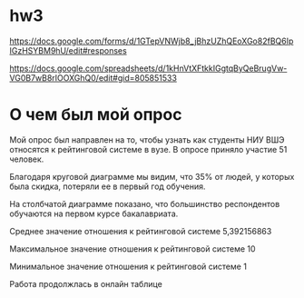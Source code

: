 # hw3

https://docs.google.com/forms/d/1GTepVNWjb8_jBhzUZhQEoXGo82fBQ6IpIGzHSYBM9hU/edit#responses

https://docs.google.com/spreadsheets/d/1kHnVtXFtkkIGgtqByQeBrugVw-VG0B7wB8rIOOXGhQ0/edit#gid=805851533

# О чем был мой опрос
Мой опрос был направлен на то, чтобы узнать как студенты НИУ ВШЭ относятся к рейтинговой системе в вузе. В опросе приняло участие 51 человек.


Благодаря круговой диаграмме мы видим, что 35% от людей, у которых была скидка, потеряли ее в первый год обучения.

На столбчатой диаграмме показано, что большинство респондентов обучаются на первом курсе бакалавриата.

Среднее значение отношения к рейтинговой системе	    5,392156863

Максимальное значение отношения к рейтинговой системе 10

Минимальное значение отношения к рейтинговой системе  1


Работа продолжлась в онлайн таблице

